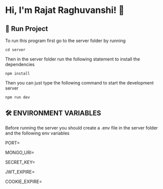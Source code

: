 
# Hi, I'm Rajat Raghuvanshi! 👋

## 🚀 Run Project

To run this program first go to the server folder by running 
```
cd server
```

Then in the server folder run the following statement to install the dependencies

```
npm install
```

Then you can just type the following command to start the development server

```
npm run dev
```

## 🛠 ENVIRONMENT VARIABLES

Before running the server you should create a .env file in the server folder and the following env variables

PORT=

MONGO_URI=

SECRET_KEY=

JWT_EXPIRE=

COOKIE_EXPIRE=

